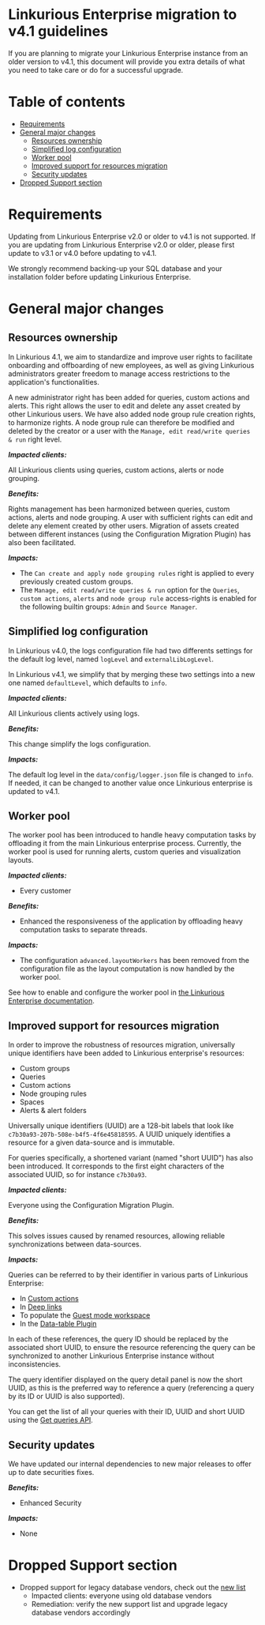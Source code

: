 <!-- omit in toc -->
# Linkurious Enterprise migration to v4.1 guidelines

If you are planning to migrate your Linkurious Enterprise instance from an older version to v4.1,
this document will provide you extra details of what you need to take care or do for a successful upgrade.

<!-- omit in toc -->
# Table of contents
- [Requirements](#requirements)
- [General major changes](#general-major-changes)
  - [Resources ownership](#resources-ownership)
  - [Simplified log configuration](#simplified-log-configuration)
  - [Worker pool](#worker-pool)
  - [Improved support for resources migration](#improved-support-for-resources-migration)
  - [Security updates](#security-updates)
- [Dropped Support section](#dropped-support-section)

# Requirements

Updating from Linkurious Enterprise v2.0 or older to v4.1 is not supported.
If you are updating from Linkurious Enterprise v2.0 or older, please first update to v3.1 or v4.0 before updating to v4.1.

We strongly recommend backing-up your SQL database and your installation folder before updating Linkurious Enterprise.

# General major changes

## Resources ownership

In Linkurious 4.1, we aim to standardize and improve user rights to facilitate onboarding and offboarding of new employees,
as well as giving Linkurious administrators greater freedom to manage access restrictions to the application's functionalities.

A new administrator right has been added for queries, custom actions and alerts.
This right allows the user to edit and delete any asset created by other Linkurious users.
We have also added node group rule creation rights, to harmonize rights.
A node group rule can therefore be modified and deleted by the creator
or a user with the `Manage, edit read/write queries & run` right level.

***Impacted clients:***

All Linkurious clients using queries, custom actions, alerts or node grouping.

***Benefits:***

Rights management has been harmonized between queries, custom actions, alerts and node grouping.
A user with sufficient rights can edit and delete any element created by other users.
Migration of assets created between different instances (using the Configuration Migration Plugin) has also been facilitated.

***Impacts:***
* The `Can create and apply node grouping rules` right is applied to every previously created custom groups.
* The `Manage, edit read/write queries & run` option for the `Queries`, `custom actions`, `alerts` and `node group rule`
access-rights is enabled for the following builtin groups: `Admin` and `Source Manager`.

## Simplified log configuration

In Linkurious v4.0, the logs configuration file had two differents settings for the default log level,
named `logLevel` and `externalLibLogLevel`.

In Linkurious v4.1, we simplify that by merging these two settings into a new one named `defaultLevel`,
which defaults to `info`.

***Impacted clients:***

All Linkurious clients actively using logs.

***Benefits:***

This change simplify the logs configuration.

***Impacts:***

The default log level in the `data/config/logger.json` file is changed to `info`.
If needed, it can be changed to another value once Linkurious enterprise is updated to v4.1.

## Worker pool

The worker pool has been introduced to handle heavy computation tasks by offloading it from the main Linkurious enterprise process.
Currently, the worker pool is used for running alerts, custom queries and visualization layouts.

***Impacted clients:***

- Every customer

***Benefits:***

- Enhanced the responsiveness of the application by offloading heavy computation tasks to separate threads.

***Impacts:***

- The configuration `advanced.layoutWorkers` has been removed from the configuration file as the layout computation is now handled by the worker pool.

See how to enable and configure the worker pool in [the Linkurious Enterprise documentation](https://doc.linkurious.com/admin-manual/latest/advanced-settings/#worker-pool-settings).

## Improved support for resources migration

In order to improve the robustness of resources migration, universally unique identifiers have been added
to Linkurious enterprise's resources:
- Custom groups
- Queries
- Custom actions
- Node grouping rules
- Spaces
- Alerts & alert folders

Universally unique identifiers (UUID) are a 128-bit labels that look like `c7b30a93-207b-508e-b4f5-4f6e45818595`.
A UUID uniquely identifies a resource for a given data-source and is immutable.

For queries specifically, a shortened variant (named "short UUID") has also been introduced. It corresponds to
the first eight characters of the associated UUID, so for instance `c7b30a93`.

***Impacted clients:***

Everyone using the Configuration Migration Plugin.

***Benefits:***

This solves issues caused by renamed resources, allowing reliable synchronizations between data-sources.

***Impacts:***

Queries can be referred to by their identifier in various parts of Linkurious Enterprise:
- In [Custom actions][1]
- In [Deep links][2]
- To populate the [Guest mode workspace][3]
- In the [Data-table Plugin][4]

In each of these references, the query ID should be replaced by the associated short UUID,
to ensure the resource referencing the query can be synchronized to another Linkurious
Enterprise instance without inconsistencies.

The query identifier displayed on the query detail panel is now the short UUID, as this is the preferred
way to reference a query (referencing a query by its ID or UUID is also supported).

You can get the list of all your queries with their ID, UUID and short UUID using the [Get queries API][5].

## Security updates

We have updated our internal dependencies to new major releases to offer up to date securities fixes.

***Benefits:***

- Enhanced Security

***Impacts:***

- None

# Dropped Support section

- Dropped support for legacy database vendors, check out the [new list][6]
  - Impacted clients: everyone using old database vendors
  - Remediation: verify the new support list and upgrade legacy database vendors accordingly

[1]: https://doc.linkurious.com/user-manual/latest/custom-actions/
[2]: https://doc.linkurious.com/admin-manual/latest/deep-link/
[3]: https://doc.linkurious.com/admin-manual/latest/guest-mode/#populating-the-guest-mode-workspace
[4]: https://github.com/Linkurious/lke-plugin-data-table
[5]: https://doc.linkurious.com/server-sdk/latest/apidoc/#api-Query-getQueries
[6]: https://github.com/Linkurious/documentation-resources/blob/master/compatibility-matrix/compatibility-matrix.md
